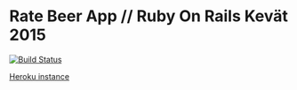 # Rate Beer App // Ruby On Rails Kevät 2015
[![Build Status](https://travis-ci.org/vvainio/ratebeer.svg)](https://travis-ci.org/vvainio/ratebeer)

[Heroku instance](https://sheltered-retreat-7709.herokuapp.com/beers/)
